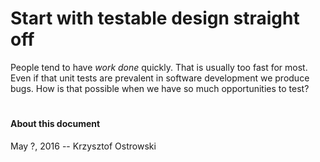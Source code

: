 
# Start with testable design straight off

People tend to have _work done_ quickly. That is usually too fast for most. Even if that unit tests are prevalent in software development we produce bugs. How is that possible when we have so much opportunities to test?

# 

#### About this document

May ?, 2016 -- Krzysztof Ostrowski
